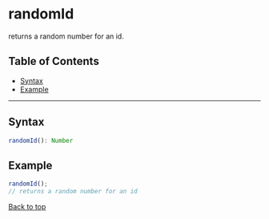 # randomId
returns a random number for an id.
## Table of Contents
- [Syntax](#syntax)
- [Example](#example)
---

## Syntax
```typescript
randomId(): Number
```
## Example
```js
randomId();
// returns a random number for an id
```
[Back to top](#)